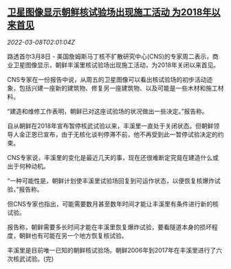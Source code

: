 <!--1646706662000-->
[卫星图像显示朝鲜核试验场出现施工活动 为2018年以来首见](https://cn.reuters.com/article/north-korea-nuclear-site-activities-0308-idCNKBS2L505L)
------

<div><i>2022-03-08T02:01:04Z</i></div><p>路透首尔3月8日 - 美国詹姆斯马丁核不扩散研究中心(CNS)的专家周二表示，商业卫星图像显示，朝鲜丰溪里核试验场出现施工活动，为2018年关闭以来首见。</p><p>CNS专家在一份报告中说，从周五的卫星图像可以看出核试验场的初步活动迹象，包括兴建一座新的建筑物、修复另一座建筑物、以及可能是一些木材和施工材料。</p><p>“建造和维修工作表明，朝鲜已对这座试验场的状况做出一些决定。”报告称。</p><p>自从朝鲜在2018年宣布暂停核武试验以来，丰溪里一直处于关闭状态。但朝鲜领导人金正恩已宣布，由于无核化谈判停滞不前，他不再受到此一暂停试验决定的约束。</p><p>CNS专家说，丰溪里的变化是最近几天的事，现在还很难断定究竟在建造什么或出于何种动机。</p><p>“一种可能性是，朝鲜计划使丰溪里试验场回复到可运作状态，以便恢复核爆炸试验，”报告称。</p><p>但CNS专家也指出，可能需要数月甚至数年时间才能让丰溪里有条件进行新的核试验。</p><p>报告称，朝鲜需要多长时间才能在丰溪里恢复爆炸试验，要看隧道本身的损坏程度，朝鲜也有可能在另一个地方恢复核试验。</p><p>丰溪里是目前唯一已知的朝鲜核试验场。朝鲜2006年到2017年在丰溪里进行了六次核武试验。(完)</p>
